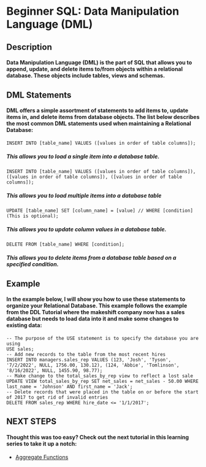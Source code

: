 # Beginner SQL: Data Manipulation Language (DML)
## Description
#### Data Manipulation Language (DML) is the part of SQL that allows you to append, update, and delete items to/from objects within a relational database. These objects include tables, views and schemas.
## DML Statements
#### DML offers a simple assortment of statements to add items to, update items in, and delete items from database objects. The list below describes the most common DML statements used when maintaining a Relational Database:
`INSERT INTO [table_name] VALUES ([values in order of table columns]);`
##### This allows you to load a single item into a database table.
`INSERT INTO [table_name] VALUES ([values in order of table columns]), ([values in order of table columns]), ([values in order of table columns]);`
##### This allows you to load multiple items into a database table
`UPDATE [table_name] SET [column_name] = [value] // WHERE [condition] (This is optional);`
##### This allows you to update column values in a database table.
`DELETE FROM [table_name] WHERE [condition];`
##### This allows you to delete items from a database table based on a specified condition.
## Example
#### In the example below, I will show you how to use these statements to organize your Relational Database. This example follows the example from the DDL Tutorial where the makeshift company now has a sales database but needs to load data into it and make some changes to existing data:
    -- The purpose of the USE statement is to specify the database you are using
    USE sales;
    -- Add new records to the table from the most recent hires
    INSERT INTO managers.sales_rep VALUES (123, 'Josh', 'Tyson', '7/2/2022', NULL, 1756.00, 130.12), (124, 'Abbie', 'Tomlinson', '8/16/2022', NULL, 1455.90, 98.77);
    -- Make change to the total_sales_by_rep view to reflect a lost sale
    UPDATE VIEW total_sales_by_rep SET net_sales = net_sales - 50.00 WHERE last_name = 'Johnson' AND first_name = 'Jack';
    -- Delete records that were placed in the table on or before the start of 2017 to get rid of invalid entries
    DELETE FROM sales_rep WHERE hire_date <= '1/1/2017';
## NEXT STEPS
#### Thought this was too easy? Check out the next tutorial in this learning series to take it up a notch:
- [Aggregate Functions](https://github.com/uvudataclub2022/UVU-2022-2023/blob/Data-Analytics/Relational%20Databases%20(SQL)/Tutorials/SQL/Aggregate%20Functions.md)
